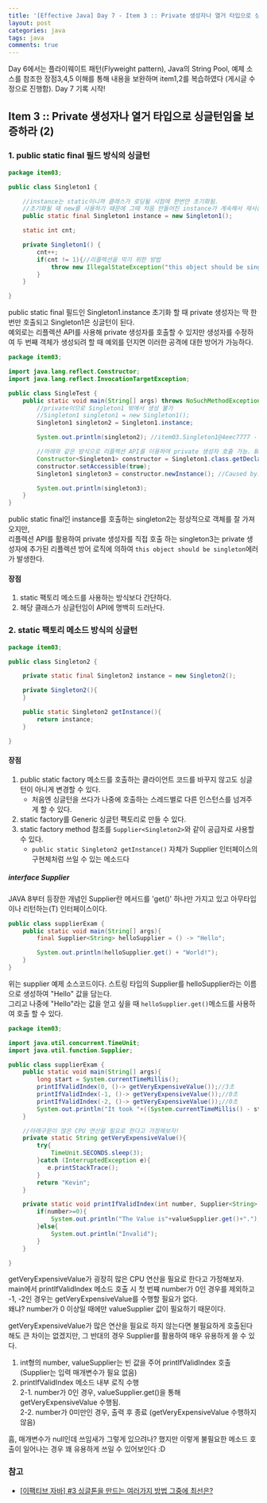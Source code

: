 ```yaml
---
title: '[Effective Java] Day 7 - Item 3 :: Private 생성자나 열거 타입으로 싱글턴임을 보증하라(2)'
layout: post
categories: java
tags: java
comments: true
---
```


Day 6에서는 플라이웨이트 패턴(Flyweight pattern), Java의 String Pool, 예제 소스를 참조한 장점3,4,5 이해를 통해 내용을 보완하며 item1,2를 복습하였다 (게시글 수정으로 진행함).
Day 7 기록 시작!

## Item 3 :: Private 생성자나 열거 타입으로 싱글턴임을 보증하라 (2)
### 1. public static final 필드 방식의 싱글턴
```java
package item03;

public class Singleton1 {

    //instance는 static이니까 클래스가 로딩될 시점에 한번만 초기화됨.
    //초기화될 때 new를 사용하기 때문에 그때 처음 만들어진 instance가 계속해서 재사용하게됨
    public static final Singleton1 instance = new Singleton1();

    static int cnt;

    private Singleton1() {
        cnt++;
        if(cnt != 1){//리플렉션을 막기 위한 방법
            throw new IllegalStateException("this object should be singleton");
        }
    }

}
```
public static final 필드인 Singleton1.instance 초기화 할 때 private 생성자는 딱 한번만 호출되고 Singleton1은 싱글턴이 된다.  
예외로는 리플렉션 API를 사용해 private 생성자를 호출할 수 있지만 생성자를 수정하여 두 번째 객체가 생성되려 할 때 예외를 던지면 이러한 공격에 대한 방어가 가능하다.

```java
package item03;

import java.lang.reflect.Constructor;
import java.lang.reflect.InvocationTargetException;

public class SingleTest {
    public static void main(String[] args) throws NoSuchMethodException, InvocationTargetException, InstantiationException, IllegalAccessException {
        //private이므로 Singleton1 밖에서 생성 불가
        //Singleton1 singleton1 = new Singleton1();
        Singleton1 singleton2 = Singleton1.instance;

        System.out.println(singleton2); //item03.Singleton1@4eec7777 - 주소 잘 가져옴

        //아래와 같은 방식으로 리플렉션 API를 이용하여 private 생성자 호출 가능. But
        Constructor<Singleton1> constructor = Singleton1.class.getDeclaredConstructor();
        constructor.setAccessible(true);
        Singleton1 singleton3 = constructor.newInstance(); //Caused by: java.lang.IllegalStateException: this object should be singleton - 에러발생

        System.out.println(singleton3);
    }
}
```

public static final인 instance를 호출하는 singleton2는 정상적으로 객체를 잘 가져오지만,  
리플렉션 API를 활용하여 private 생성자를 직접 호출 하는 singleton3는 private 생성자에 추가된 리플렉션 방어 로직에 의하여 `this object should be singleton`에러가 발생한다.

#### 장점
1. static 팩토리 메소드를 사용하는 방식보다 간단하다.
2. 해당 클래스가 싱글턴임이 API에 명백히 드러난다.

### 2. static 팩토리 메소드 방식의 싱글턴
```java
package item03;

public class Singleton2 {

    private static final Singleton2 instance = new Singleton2();

    private Singleton2(){
    }

    public static Singleton2 getInstance(){
        return instance;
    }

}
```
#### 장점
1. public static factory 메소드를 호출하는 클라이언트 코드를 바꾸지 않고도 싱글턴이 아니게 변경할 수 있다.
    - 처음엔 싱글턴을 쓰다가 나중에 호출하는 스레드별로 다른 인스턴스를 넘겨주게 할 수 있다.
2. static factory를 Generic 싱글턴 팩토리로 만들 수 있다.
3. static factory method 참조를 `Supplier<Singleton2>`와 같이 공급자로 사용할 수 있다.
    - `public static Singleton2 getInstance()` 자체가 Supplier 인터페이스의 구현체처럼 쓰일 수 있는 메소드다

##### interface Supplier<T>
JAVA 8부터 등장한 개념인 Supplier란 메서드를 'get()' 하나만 가지고 있고 아무타입이나 리턴하는(T) 인터페이스이다.
```java
public class supplierExam {
    public static void main(String[] args){
        final Supplier<String> helloSupplier = () -> "Hello";

        System.out.println(helloSupplier.get() + "World!");
    }
}
```

위는 supplier 예제 소스코드이다. 스트링 타입의 Supplier를 helloSupplier라는 이름으로 생성하여 "Hello" 값을 담는다.  
그리고 나중에 "Hello"라는 값을 얻고 싶을 때 `helloSupplier.get()`메소드를 사용하여 호출 할 수 있다.

```java
package item03;

import java.util.concurrent.TimeUnit;
import java.util.function.Supplier;

public class supplierExam {
    public static void main(String[] args){
        long start = System.currentTimeMillis();
        printIfValidIndex(0, ()-> getVeryExpensiveValue());//3초
        printIfValidIndex(-1, ()-> getVeryExpensiveValue());//0초
        printIfValidIndex(-2, ()-> getVeryExpensiveValue());//0초
        System.out.println("It took "+((System.currentTimeMillis() - start) / 1000) + " seconds."); //9초 -> 3초
    }

    //아래구문이 많은 CPU 연산을 필요로 한다고 가정해보자!
    private static String getVeryExpensiveValue(){
        try{
            TimeUnit.SECONDS.sleep(3);
        }catch (InterruptedException e){
           e.printStackTrace();
        }
        return "Kevin";
    }

    private static void printIfValidIndex(int number, Supplier<String> valueSupplier){
        if(number>=0){
            System.out.println("The Value is"+valueSupplier.get()+".");
        }else{
            System.out.println("Invalid");
        }
    }

}
```

getVeryExpensiveValue가 굉장히 많은 CPU 연산을 필요로 한다고 가정해보자.
main에서 printIfValidIndex 메소드 호출 시 첫 번쨰 number가 0인 경우를 제외하고 -1, -2인 경우는 getVeryExpensiveValue를 수행할 필요가 없다.  
왜냐? number가 0 이상일 때에만 valueSupplier 값이 필요하기 때문이다.

getVeryExpensiveValue가 많은 연산을 필요로 하지 않는다면 불필요하게 호출된다해도 큰 차이는 없겠지만,
그 반대의 경우 Supplier를 활용하여 매우 유용하게 쓸 수 있다.  

1. int형의 number, valueSupplier는 빈 값을 주어 printIfValidIndex 호출 (Supplier는 입력 매개변수가 필요 없음)
2. printIfValidIndex 메소드 내부 로직 수행  
    2-1. number가 0인 경우, valueSupplier.get()을 통해 getVeryExpensiveValue 수행됨.  
    2-2. number가 0미만인 경우, 출력 후 종료 (getVeryExpensiveValue 수행하지 않음)  

흠, 매개변수가 null인데 쓰임새가 그렇게 있으려나? 했지만 이렇게 불필요한 메소드 호출이 일어나는 경우 꽤 유용하게 쓰일 수 있어보인다 :D

### 참고
- [[이팩티브 자바] #3 싱글톤을 만드는 여러가지 방법 그중에 최선은?](https://www.youtube.com/watch?v=xBVPChbtUhM&t=534s)
